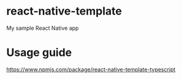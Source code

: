 # react-native-template
My sample React Native app

# Usage guide
https://www.npmjs.com/package/react-native-template-typescript
